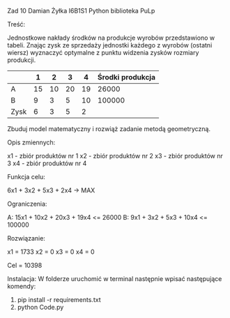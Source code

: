 Zad 10
Damian Żyłka I6B1S1
Python biblioteka PuLp

Treść:

Jednostkowe nakłady środków na produkcje wyrobów przedstawiono w tabeli. Znając zysk ze
sprzedaży jednostki każdego z wyrobów (ostatni wiersz) wyznaczyć optymalne z punktu widzenia
zysków rozmiary produkcji.

|      | 1  | 2  | 3  | 4  | Środki produkcja |
|---   |--- |--- |--- |--- |---               |
| A    | 15 | 10 | 20 | 19 | 26000            |
| B    | 9  | 3  | 5  | 10 | 100000           |
| Zysk | 6  | 3  | 5  | 2  |                  |

Zbuduj model matematyczny i rozwiąż zadanie metodą geometryczną.

Opis zmiennych:

x1 - zbiór produktów nr 1
x2 - zbiór produktów nr 2
x3 - zbiór produktów nr 3
x4 - zbiór produktów nr 4

Funkcja celu:

6x1 + 3x2 + 5x3 + 2x4 -> MAX

Ograniczenia:

A: 15x1 + 10x2 + 20x3 + 19x4 <= 26000
B: 9x1 + 3x2 + 5x3 + 10x4 <= 100000

Rozwiązanie:

x1 = 1733
x2 = 0
x3 = 0
x4 = 0

Cel = 10398

Instalacja:
W folderze uruchomić w terminal następnie wpisać następujące komendy: 
1) pip install -r requirements.txt
2) python Code.py

